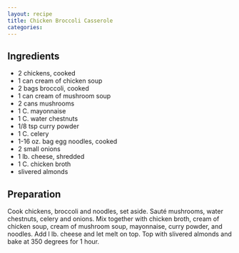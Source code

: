 ```yaml
---
layout: recipe
title: Chicken Broccoli Casserole
categories:
---
```


## Ingredients

- 2 chickens, cooked
- 1 can cream of chicken soup
- 2 bags broccoli, cooked
- 1 can cream of mushroom soup
- 2 cans mushrooms
- 1 C. mayonnaise
- 1 C. water chestnuts
- 1/8 tsp curry powder
- 1 C. celery
- 1-16 oz. bag egg noodles, cooked
- 2 small onions
- 1 lb. cheese, shredded
- 1 C. chicken broth
- slivered almonds

## Preparation

Cook chickens, broccoli and noodles, set aside.  Sauté mushrooms, water chestnuts, celery and onions.  Mix together with chicken broth, cream of chicken soup, cream of mushroom soup, mayonnaise, curry powder, and noodles.  Add l lb. cheese and let melt on top.  Top with slivered almonds and bake at 350 degrees for 1 hour.